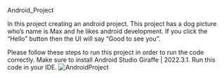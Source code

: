 Android_Project

In this project creating an android project. This project has a dog picture who’s name is Max and he likes android development. If you click the “Hello” button then the UI will say “Good to see you”.

Please follow these steps to run this project in order to run the code correctly.
Make sure to install Android Studio Giraffe | 2022.3.1. Run this code in your IDE.
![AndroidProject](https://github.com/md-mazharul/Android_Project/assets/112292539/1ff50fa8-4f87-4ce6-b4ae-2ce8135725d3)
